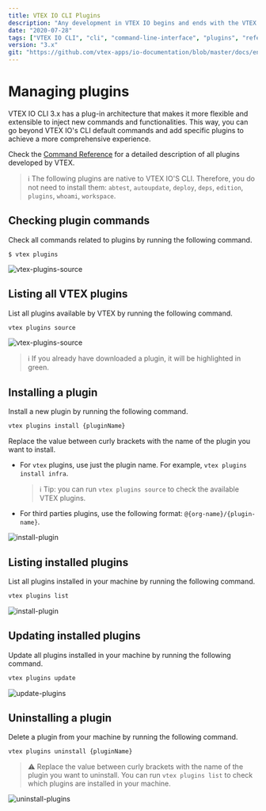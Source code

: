 ```yaml
---
title: VTEX IO CLI Plugins
description: "Any development in VTEX IO begins and ends with the VTEX IO CLI, our CLI (Command Line Interface). Learn all the necessary plugins to develop in the platform."
date: "2020-07-28"
tags: ["VTEX IO CLI", "cli", "command-line-interface", "plugins", "reference"]
version: "3.x"
git: "https://github.com/vtex-apps/io-documentation/blob/master/docs/en/Recipes/development/vtex-io-cli-plugins.md"
---
```



# Managing plugins

VTEX IO CLI 3.x has a plug-in architecture that makes it more flexible and extensible to inject new commands and functionalities. This way, you can go beyond VTEX IO's CLI default commands and add specific plugins to achieve a more comprehensive experience.

Check the [Command Reference](https://developers.vtex.com/vtex-developer-docs/docs/vtex-io-documentation-vtex-io-cli-command-reference#plugins) for a detailed description of all plugins developed by VTEX.

>ℹ️ The following plugins are native to VTEX IO'S CLI. Therefore, you do not need to install them:  `abtest`, `autoupdate`, `deploy`, `deps`, `edition`, `plugins`, `whoami`, `workspace`. 

## Checking plugin commands

Check all commands related to plugins by running the following command.

```shell
$ vtex plugins
```

![vtex-plugins-source](https://raw.githubusercontent.com/vtex-apps/io-documentation/master/docs/en/Recipes/development/Media/vtex-plugins.png)

## Listing all VTEX plugins

List all plugins available by VTEX by running the following command.

```sh
vtex plugins source
```

![vtex-plugins-source](https://raw.githubusercontent.com/vtex-apps/io-documentation/master/docs/en/Recipes/development/Media/vtex-plugins-source.png)

>ℹ️ If you already have downloaded a plugin, it will be highlighted in green.

## Installing a plugin

Install a new plugin by running the following command.

```sh
vtex plugins install {pluginName}
```

Replace the value between curly brackets with the name of the plugin you want to install. 

- For `vtex` plugins, use just the plugin name. For example, `vtex plugins install infra`. 
  
  >ℹ️ Tip: you can run `vtex plugins source` to check the available VTEX plugins.

- For third parties plugins, use the following format: `@{org-name}/{plugin-name}`.

![install-plugin](https://raw.githubusercontent.com/vtex-apps/io-documentation/master/docs/en/Recipes/development/Media/vtex-plugins-install.png)

## Listing installed plugins

List all plugins installed in your machine by running the following command.

```sh
vtex plugins list
```

![install-plugin](https://raw.githubusercontent.com/vtex-apps/io-documentation/master/docs/en/Recipes/development/Media/vtex-plugins-list.png)

## Updating installed plugins

Update all plugins installed in your machine by running the following command.

```sh
vtex plugins update
```

![update-plugins](https://raw.githubusercontent.com/vtex-apps/io-documentation/master/docs/en/Recipes/development/Media/vtex-plugins-update.png)

## Uninstalling a plugin

Delete a plugin from your machine by running the following command.

```sh
vtex plugins uninstall {pluginName}
```

>⚠️ Replace the value between curly brackets with the name of the plugin you want to uninstall. You can run `vtex plugins list` to check which plugins are installed in your machine.

![uninstall-plugins](https://raw.githubusercontent.com/vtex-apps/io-documentation/master/docs/en/Recipes/development/Media/vtex-plugins-uninstall.png)
